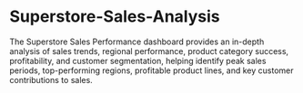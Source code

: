# Superstore-Sales-Analysis
The Superstore Sales Performance dashboard provides an in-depth analysis of sales trends, regional performance, product category success, profitability, and customer segmentation, helping identify peak sales periods, top-performing regions, profitable product lines, and key customer contributions to sales.
